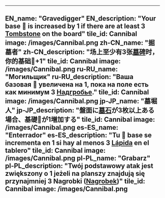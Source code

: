 ---

EN_name: "Gravedigger"
EN_description: "Your base 🔸 is increased by 1 if there are at least 3 <a href = '../en/items#Tombstone'>Tombstone</a> on the board"
tile_id: Cannibal
image: /images/Cannibal.png
zh-CN_name: "掘墓者"
zh-CN_description: "场上至少有3张<a href = '../zh_cn/items#Tombstone'>墓碑</a>时，你的基础🔸+1"
tile_id: Cannibal
image: /images/Cannibal.png
ru-RU_name: "Могильщик"
ru-RU_description: "Ваша базовая 🔸 увеличена на 1, пока на поле есть как минимум 3 <a href = '../ru_ru/items#Tombstone'>Надгробье</a>."
tile_id: Cannibal
image: /images/Cannibal.png
jp-JP_name: "墓堀人"
jp-JP_description: "盤面に<a href = '../jp_jp/items#Tombstone'>墓石</a>が3枚以上ある場合、基礎🔸が1増加する"
tile_id: Cannibal
image: /images/Cannibal.png
es-ES_name: "Enterrador"
es-ES_description: "Tu 🔸 base se incrementa en 1 si hay al menos 3 <a href = '../es_es/items#Tombstone'>Lápida</a> en el tablero"
tile_id: Cannibal
image: /images/Cannibal.png
pl-PL_name: "Grabarz"
pl-PL_description: "Twój podstawowy atak jest zwiększony o 1 jeżeli na planszy znajdują się przynajmniej 3 Nagrobki (<a href = '../pl_pl/items#Tombstone'>Nagrobek</a>)"
tile_id: Cannibal
image: /images/Cannibal.png
---